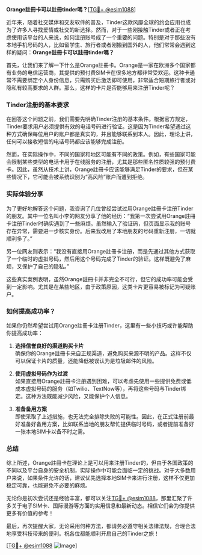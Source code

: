 **Orange註冊卡可以註冊tinder嗎？**[[TG💪+ @esim1088](https://t.me/s/esim1088)]

近年来，随着社交媒体和交友软件的普及，Tinder这款风靡全球的约会应用也成为了许多人寻找爱情或社交的新选择。然而，对于一些刚接触Tinder或者正在考虑使用该平台的人来说，如何注册账号成了一个重要的问题。特别是对于那些没有本地手机号码的人，比如留学生、旅行者或者刚搬到国外的人，他们常常会遇到这样的疑问：**Orange註冊卡可以註冊tinder嗎？**

首先，让我们来了解一下什么是Orange註冊卡。Orange是一家在欧洲多个国家都有业务的电信运营商，其提供的预付费SIM卡在很多地方都非常受欢迎。这种卡通常不需要绑定个人身份信息，只需购买后激活即可使用，非常适合短期旅行者或对隐私有较高要求的人群。那么，这样的卡片是否能够用来注册Tinder呢？

### Tinder注册的基本要求

在回答这个问题之前，我们需要先明确Tinder注册的基本条件。根据官方规定，Tinder要求用户必须提供有效的电话号码进行验证。这是因为Tinder希望通过这种方式确保每位用户的账户都是真实的，并且能够联系到本人。因此，理论上讲，任何可以接收短信的电话号码都应该能够完成注册。

然而，在实际操作中，不同的国家和地区可能有不同的政策。例如，有些国家可能会限制某些类型的电话卡用于在线服务的注册，尤其是那些匿名性质较强的预付费卡。因此，虽然从技术上讲，Orange註冊卡应该能够满足Tinder的要求，但在某些情况下，它可能会被系统识别为“高风险”账户而遭到拒绝。

### 实际体验分享

为了更好地解答这个问题，我咨询了几位曾经尝试过用Orange註冊卡注册Tinder的朋友。其中一位名叫小李的网友分享了他的经历：“我第一次尝试用Orange註冊卡注册Tinder时确实遇到了一些麻烦。虽然输入了验证码，但页面显示我的账号存在异常，需要进一步核实身份。后来我改用了本地朋友的号码重新注册，一切就顺利多了。”

另一位网友则表示：“我没有直接用Orange註冊卡注册，而是先通过其他方式获取了一个临时的虚拟号码，然后用这个号码完成了Tinder的验证。这样既避免了麻烦，又保护了自己的隐私。”

这些真实案例表明，虽然Orange註冊卡并非完全不可行，但它的成功率可能会受到一定影响。尤其是在某些地区，由于政策原因，这类卡片更容易被标记为可疑账户。

### 如何提高成功率？

如果你仍然希望尝试用Orange註冊卡注册Tinder，这里有一些小技巧或许能帮助你提高成功率：

1. **选择信誉良好的渠道购买卡片**  
   确保你的Orange註冊卡来自正规渠道，避免购买来源不明的产品。这样不仅可以保证卡片的质量，还能降低被误认为是垃圾邮件的风险。

2. **使用虚拟号码作为过渡**  
   如果直接用Orange註冊卡注册遇到困难，可以考虑先使用一些提供免费或低成本虚拟号码的服务（如Twilio、TextNow等），再将这些号码与Tinder绑定。这种方法既能减少风险，又能保护个人信息。

3. **准备备用方案**  
   即使采取了上述措施，也无法完全排除失败的可能性。因此，在正式注册前最好准备好备用方案，比如联系当地的朋友帮忙提供临时号码，或者提前准备好一张本地SIM卡以备不时之需。

### 总结

综上所述，Orange註冊卡在理论上是可以用来注册Tinder的，但由于各国政策的不同以及平台自身的安全机制，实际操作中可能会面临一定的挑战。对于大多数用户来说，如果条件允许的话，建议优先选择本地SIM卡来进行注册，这样不仅更加稳定可靠，也能避免不必要的麻烦。

无论你是初次尝试还是经验丰富，都可以关注[TG💪+ @esim1088](https://t.me/s/esim1088)，那里汇聚了许多关于电子SIM卡、国际漫游等方面的实用信息和最新动态。相信它们会为你提供更多有价值的参考！

最后，再次提醒大家，无论采用何种方法，都请务必遵守相关法律法规，合理合法地享受科技带来的便利。祝各位都能顺利开启自己的Tinder之旅！

[[TG💪+ @esim1088](https://t.me/s/esim1088) ![Image](https://i.postimg.cc/4NQfJmqS/Snipaste-2025-05-13-00-14-12.png)]